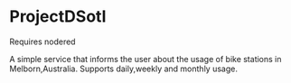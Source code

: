 # ProjectDSotI

Requires nodered

A simple service that informs the user about the usage of bike stations in Melborn,Australia.
Supports daily,weekly and monthly usage. 
